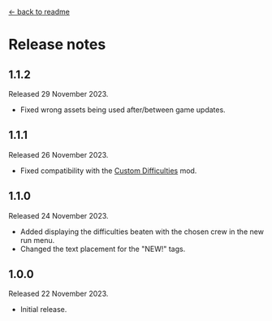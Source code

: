 [← back to readme](README.md)

# Release notes

## 1.1.2
Released 29 November 2023.

* Fixed wrong assets being used after/between game updates.

## 1.1.1
Released 26 November 2023.

* Fixed compatibility with the [Custom Difficulties](https://github.com/Shockah/Cobalt-Core-Mods/tree/master/CustomDifficulties) mod.

## 1.1.0
Released 24 November 2023.

* Added displaying the difficulties beaten with the chosen crew in the new run menu.
* Changed the text placement for the "NEW!" tags.

## 1.0.0
Released 22 November 2023.

* Initial release.